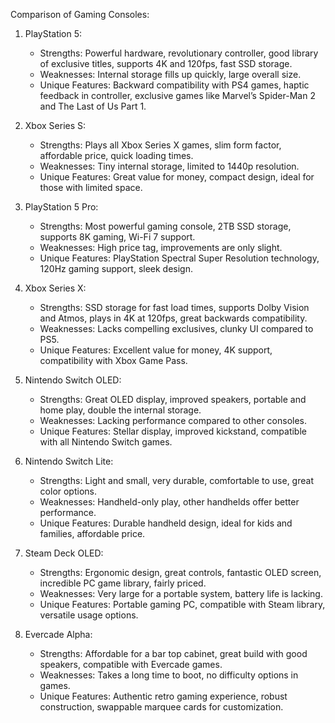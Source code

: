 Comparison of Gaming Consoles:
1. PlayStation 5:
   - Strengths: Powerful hardware, revolutionary controller, good library of exclusive titles, supports 4K and 120fps, fast SSD storage.
   - Weaknesses: Internal storage fills up quickly, large overall size.
   - Unique Features: Backward compatibility with PS4 games, haptic feedback in controller, exclusive games like Marvel’s Spider-Man 2 and The Last of Us Part 1.

2. Xbox Series S:
   - Strengths: Plays all Xbox Series X games, slim form factor, affordable price, quick loading times.
   - Weaknesses: Tiny internal storage, limited to 1440p resolution.
   - Unique Features: Great value for money, compact design, ideal for those with limited space.

3. PlayStation 5 Pro:
   - Strengths: Most powerful gaming console, 2TB SSD storage, supports 8K gaming, Wi-Fi 7 support.
   - Weaknesses: High price tag, improvements are only slight.
   - Unique Features: PlayStation Spectral Super Resolution technology, 120Hz gaming support, sleek design.

4. Xbox Series X:
   - Strengths: SSD storage for fast load times, supports Dolby Vision and Atmos, plays in 4K at 120fps, great backwards compatibility.
   - Weaknesses: Lacks compelling exclusives, clunky UI compared to PS5.
   - Unique Features: Excellent value for money, 4K support, compatibility with Xbox Game Pass.

5. Nintendo Switch OLED:
   - Strengths: Great OLED display, improved speakers, portable and home play, double the internal storage.
   - Weaknesses: Lacking performance compared to other consoles.
   - Unique Features: Stellar display, improved kickstand, compatible with all Nintendo Switch games.

6. Nintendo Switch Lite:
   - Strengths: Light and small, very durable, comfortable to use, great color options.
   - Weaknesses: Handheld-only play, other handhelds offer better performance.
   - Unique Features: Durable handheld design, ideal for kids and families, affordable price.

7. Steam Deck OLED:
   - Strengths: Ergonomic design, great controls, fantastic OLED screen, incredible PC game library, fairly priced.
   - Weaknesses: Very large for a portable system, battery life is lacking.
   - Unique Features: Portable gaming PC, compatible with Steam library, versatile usage options.

8. Evercade Alpha:
   - Strengths: Affordable for a bar top cabinet, great build with good speakers, compatible with Evercade games.
   - Weaknesses: Takes a long time to boot, no difficulty options in games.
   - Unique Features: Authentic retro gaming experience, robust construction, swappable marquee cards for customization.